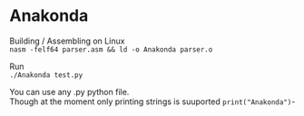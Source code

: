 # Anakonda

Building / Assembling on Linux <br/>
``nasm -felf64 parser.asm && ld -o Anakonda parser.o``

Run <br/>
``./Anakonda test.py``

You can use any .py python file. <br/>
Though at the moment only printing strings is suuported ``print("Anakonda")``-
